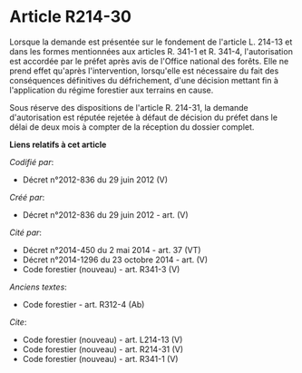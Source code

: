 # Article R214-30

Lorsque la demande est présentée sur le fondement de l'article L. 214-13 et dans les formes mentionnées aux articles R. 341-1
et R. 341-4, l'autorisation est accordée par le préfet après avis de l'Office national des forêts. Elle ne prend effet
qu'après l'intervention, lorsqu'elle est nécessaire du fait des conséquences définitives du défrichement, d'une décision
mettant fin à l'application du régime forestier aux terrains en cause. 

Sous réserve des dispositions de l'article R. 214-31, la demande d'autorisation est réputée rejetée à défaut de décision du
préfet dans le délai de deux mois à compter de la réception du dossier complet.

**Liens relatifs à cet article**

_Codifié par_:

  - Décret n°2012-836 du 29 juin 2012 (V)

_Créé par_:

  - Décret n°2012-836 du 29 juin 2012 - art. (V)

_Cité par_:

  - Décret n°2014-450 du 2 mai 2014 - art. 37 (VT)
  - Décret n°2014-1296 du 23 octobre 2014 - art. (V)
  - Code forestier (nouveau) - art. R341-3 (V)

_Anciens textes_:

  - Code forestier - art. R312-4 (Ab)

_Cite_:

  - Code forestier (nouveau) - art. L214-13 (V)
  - Code forestier (nouveau) - art. R214-31 (V)
  - Code forestier (nouveau) - art. R341-1 (V)
